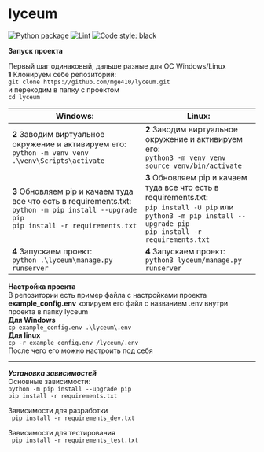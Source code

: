 # lyceum

[![Python package](https://github.com/mge410/lyceum/actions/workflows/python-package.yml/badge.svg)](https://github.com/mge410/lyceum/actions/workflows/python-package.yml)
[![Lint](https://github.com/mge410/lyceum/actions/workflows/mypy.yml/badge.svg)](https://github.com/mge410/lyceum/actions/workflows/mypy.yml)
[![Code style: black](https://img.shields.io/badge/code%20style-black-000000.svg)](https://github.com/psf/black)

**Запуск проекта**

Первый шаг одинаковый, дальше разные для OC Windows/Linux  
**1** Клонируем себе репозиторий:  
```git clone https://github.com/mge410/lyceum.git ```  
и переходим в папку с проектом   
```cd lyceum ```  

| Windows:      | Linux:               |
| ------------- |------------------|
| **2** Заводим виртуальное окружение и активируем его: <br> ```python -m venv venv ``` <br> ```.\venv\Scripts\activate ```                                             | **2** Заводим виртуальное окружение и активируем его: <br> ```python3 -m venv venv ``` <br> ```source venv/bin/activate ```      |
| **3** Обновляем pip и качаем туда все что есть в requirements.txt: <br>```python -m pip install --upgrade pip``` <br> ```pip install -r requirements.txt ```          | **3** Обновляем pip и качаем туда все что есть в requirements.txt: <br> ```pip install -U pip``` или    ```python3 -m pip install --upgrade pip``` <br> ```pip install -r requirements.txt```    |
| **4** Запускаем проект: <br> ``` python .\lyceum\manage.py runserver ```                                                                                              | **4** Запускаем проект: <br> ```python3 lyceum/manage.py runserver```           |


**Настройка проекта**  
В репозитории есть пример файла с настройками проекта __example_config.env__
копируем его файл с названием .env внутри проекта в папку lyceum   
__Для Windows__   
```cp example_config.env .\lyceum\.env```   
__Для linux__   
```cp -r example_config.env /lyceum/.env```   
После чего его можно настроить под себя   

---

***Установка зависимостей***  
Основные зависимости:  
```python -m pip install --upgrade pip```   
```pip install -r requirements.txt ```  

Зависимости для разработки  
``` pip install -r requirements_dev.txt```  

Зависимости для тестирования   
``` pip install -r requirements_test.txt```
